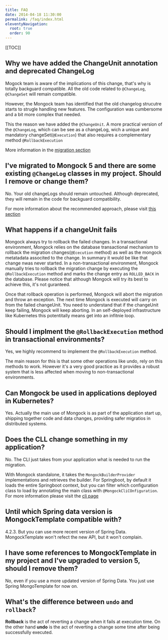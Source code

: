 ```yaml
---
title: FAQ
date: 2014-04-18 11:30:00 
permalink: /faq/index.html
eleventyNavigation:
  root: true
  order: 90
---
```


[[TOC]]

## Why we have added the ChangeUnit annotation and deprecated ChangeLog
Mogock team is aware of the implications of this change, that's why is totally backguard compatible. All the old code related to `@ChangeLog`, `@ChangeSet` will remain compatible.

However, the Mongock team has identified that the old changelog strucutre starts to strugle handling new features. The configuration was cumbersome and a bit more complex that needed.

This the reason we have added the `@ChangeUnit`. A more practical version of the `@ChangeLog`, which can be see as a changeLog, wich a unique and mandatory changeSet(`@Execution`) that also requires a complementary method `@RollbackExecution`

More information in the [migration section](/migration)


## I've migrated to Mongock 5 and there are some existing `@ChangeLog` classes in my project. Should I remove or change them?
No. Your old changeLogs should remain untouched. Although deprecated, they will remain in the code for backguard compatibility. 

For more information about the recommended approach, please visit [this section](/migration#changelog)

## What happens if a changeUnit fails
Mongock always try to rollback the failed changes. In a transactional environment, Mongock relies on the database transactional mechanism to rollback the migration changes(`@Ececution` method) as well as the mongock metatadata associted to the change. In summary it would be like that change nwas never started. In a non-transactional environment, Mongock manually tries to rollback the migration change by executing the `@RollbackExecution` method and marks the change entry as `ROLLED_BACK` in the database. Please notice that although Mongock will try its best to achieve this, it's not guranteed.

Once that rollback operation is performed, Mongock will abort the migration and throw an exception. The next time Mongock is executed will carry on from the failed changeUnit. You need to understand that if the changeUnit keep failing, Mongock will keep aborting. In an self-deployed infrastructure like Kubernetes this potentitally means get into an infitnie loop.  

## Should I implment the `@RollbackExecution` method in transactional environments?
Yes, we highly recommend to implement the `@RollbackExecution` method. 

The main reason for this is that some other operations like undo, rely on this methods to work. However it's a very good practice as it provides a robust system that is less affected when moving to non-transactional environments. 


## Can Mongock be used in applications deployed in Kubernetes?
Yes. Actually the main use of Mongock is as part of the application start up, shipping together code and data changes, providing safer migratios in distributed systems.

## Does the CLL change something in my application?
No. The CLI just takes from your application what is needed to run the migration.

With Mongock standalone, it takes the `MongockBuilderProvider` implementations and retrieves the builder. For Springboot, by default it loads the entire Springboot context, but you can filter which configuration class to load by annotating the main class with `@MongockCliCOnfiguration`. For more information please visit the [cli page](/cli)

## Until which Spring data version is MongockTemplate compatible with?
4.2.3. But you can use more recent version of Spring Data. MongockTemplate won't refect the new API, but it won't complain.

## I have some references to MongockTemplate in my project and I've upgraded to version 5, should I remove them?
No, even if you use a more updated version of Spring Data. You just use Spring MongoTemplate for now on.

## What's the difference between `undo` and `rollback`?
**Rollback** is the act of reverting a change when it fails at execution time. On the other hand **undo** is the act of reverting a change some time after being successfully executed.



<!--## My migrations take long and it impacts my startup time... what should I do?

## What if we have an environmment with the latest changes and others out of synch?
## How manage HA in changes-> two step changes-->
